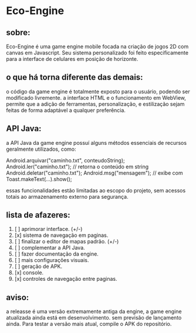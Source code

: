 # Eco-Engine

## sobre:
Eco-Engine é uma game engine mobile focada na criação de jogos 2D com canvas em Javascript. Seu sistema personalizado foi feito especificamente para a interface de celulares em posição de horizonte.

## o que há torna diferente das demais:
o código da game engine é totalmente exposto para o usuário, podendo ser modificado livremente.
a interface HTML e o funcionamento em WebView, permite que a adição de ferramentas, personalização, e estilização sejam feitas de forma adaptável a qualquer preferência.

## API Java:
a API Java da game engine possuí alguns métodos essenciais de recursos geralmente utilizados, como:

Android.arquivar("caminho.txt", conteudoString);
Android.ler("caminho.txt"); // retorna o conteúdo em string
Android.deletar("caminho.txt");
Android.msg("mensagem"); // exibe com Toast.makeText(...).show();

essas funcionalidades estão limitadas ao escopo do projeto, sem acessos totais ao armazenamento externo para segurança.

## lista de afazeres:
1. [ ] aprimorar interface. (+/-)
2. [x] sistema de navegação em paginas.
3. [ ] finalizar o editor de mapas padrão. (+/-)
4. [ ] complementar a API Java.
5. [ ] fazer documentação da engine.
6. [ ] mais configurações visuais.
7. [ ] geração de APK.
8. [x] console.
9. [x] controles de navegação entre paginas.

## aviso:
a releasse é uma versão extremamente antiga da engine, a game engine atualizada ainda está em desenvolvimento. sem previsão de lançamento ainda. Para testar a versão mais atual, compile o APK do repositório.